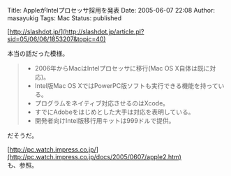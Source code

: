 Title: AppleがIntelプロセッサ採用を発表
Date: 2005-06-07 22:08
Author: masayukig
Tags: Mac
Status: published

[http://slashdot.jp/](http://slashdot.jp/article.pl?sid=05/06/06/1853207&topic=40)

本当の話だった模様。  

> -   2006年からMacはIntelプロセッサに移行(Mac OS X自体は既に対応)。
> -   Intel版Mac OS XではPowerPC版ソフトも実行できる機能を持っている。
> -   プログラムをネイティブ対応させるのはXcode。
> -   すでにAdobeをはじめとした大手は対応を表明している。
> -   開発者向けIntel版移行用キットは999ドルで提供。

だそうだ。

[http://pc.watch.impress.co.jp/](http://pc.watch.impress.co.jp/docs/2005/0607/apple2.htm)  
も、参照。
